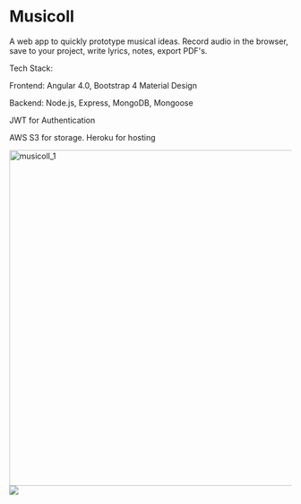 # Musicoll

A web app to quickly prototype musical ideas. Record audio in the browser, save to your project, write lyrics, notes, export PDF's. 

Tech Stack:

Frontend: Angular 4.0, Bootstrap 4 Material Design

Backend: Node.js, Express, MongoDB, Mongoose

JWT for Authentication 

AWS S3 for storage. Heroku for hosting

<img src="https://media.giphy.com/media/47K2ltijuw5ACOIVsT/giphy.gif" style="width: 600px;" alt="musicoll_1" border="0">

<img src="https://i.imgur.com/lELXAYe.gifv">

